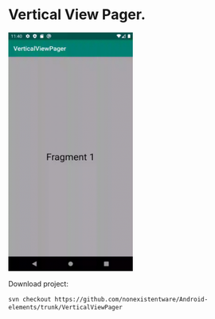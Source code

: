 # Vertical View Pager.

<img src="https://github.com/nonexistentware/Android-elements/blob/dev1/gif/VerticalScroll.gif?raw=true" width="250" height="480">

Download project:
```
svn checkout https://github.com/nonexistentware/Android-elements/trunk/VerticalViewPager
```

